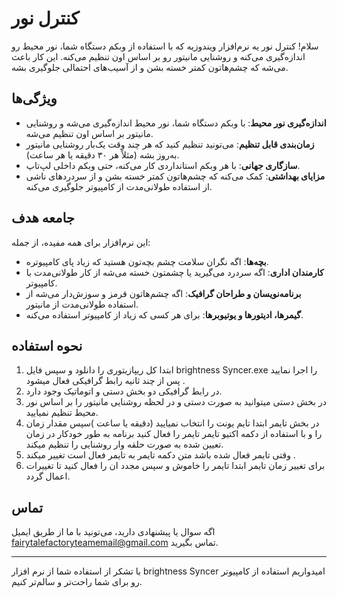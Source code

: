 # کنترل نور

سلام! کنترل نور یه نرم‌افزار ویندوزیه که با استفاده از وبکم دستگاه شما، نور محیط رو اندازه‌گیری می‌کنه و روشنایی مانیتور رو بر اساس اون تنظیم می‌کنه. این کار باعث می‌شه که چشم‌هاتون کمتر خسته بشن و از آسیب‌های احتمالی جلوگیری بشه.

## ویژگی‌ها

- **اندازه‌گیری نور محیط**: با وبکم دستگاه شما، نور محیط اندازه‌گیری می‌شه و روشنایی مانیتور بر اساس اون تنظیم می‌شه.
- **زمان‌بندی قابل تنظیم**: می‌تونید تنظیم کنید که هر چند وقت یک‌بار روشنایی مانیتور به‌روز بشه (مثلاً هر ۳۰ دقیقه یا هر ساعت).
- **سازگاری جهانی**: با هر وبکم استانداردی کار می‌کنه، حتی وبکم داخلی لپ‌تاپ.
- **مزایای بهداشتی**: کمک می‌کنه که چشم‌هاتون کمتر خسته بشن و از سردردهای ناشی از استفاده طولانی‌مدت از کامپیوتر جلوگیری می‌کنه.

## جامعه هدف

این نرم‌افزار برای همه مفیده، از جمله:
- **بچه‌ها**: اگه نگران سلامت چشم بچه‌تون هستید که زیاد پای کامپیوتره.
- **کارمندان اداری**: اگه سردرد می‌گیرید یا چشمتون خسته می‌شه از کار طولانی‌مدت با کامپیوتر.
- **برنامه‌نویسان و طراحان گرافیک**: اگه چشم‌هاتون قرمز و سوزش‌دار می‌شه از استفاده طولانی‌مدت از مانیتور.
- **گیمرها، ادیتورها و یوتیوبرها**: برای هر کسی که زیاد از کامپیوتر استفاده می‌کنه.


## نحوه استفاده

1. ابتدا کل ریپازیتوری را دانلود و سپس فایل brightness Syncer.exe را اجرا نمایید پس از چند ثانیه رابط گرافیکی فعال میشود .
2. در رابط گرافیکی دو بخش دستی و اتوماتیک وجود دارد.
3. در بخش دستی میتوانید به صورت دستی و در لحظه روشنایی مانیتور را بر اساس نور محیط تنظیم نمیایید.
4. در بخش تایمر ابتدا تایم یونت را انتخاب نمیایید (دقیقه یا ساعت )سپس مقدار زمان را و با استفاده از دکمه اکتیو تایمر تایمر را فعال کنید برنامه به طور خودکار در زمان تعیین شده به صورت حلقه وار روشنایی را تنظیم میکند.
5. وقتی تایمر فعال شده باشد متن دکمه تایمر به تایمر فعال است تغییر میکند .
6. برای تغییر زمان تایمر ابتدا تایمر را خاموش و سپس مجدد ان را فعال کنید تا تغییرات اعمال گردد.


## تماس

اگه سوال یا پیشنهادی دارید، می‌تونید با ما از طریق ایمیل fairytalefactoryteamemail@gmail.com تماس بگیرید.

---

با تشکر از استفاده شما از نرم افزار brightness Syncer امیدواریم استفاده از کامپیوتر رو برای شما راحت‌تر و سالم‌تر کنیم.
